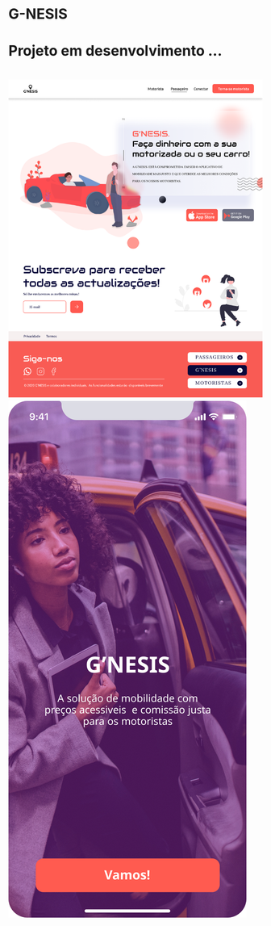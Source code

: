 # G-NESIS
<h1> Projeto em desenvolvimento ...<h1>

![Logo of the project](https://github.com/Orlandoj77/G-NESIS/blob/main/assets/Home.png)
![Logo of the project](https://github.com/Orlandoj77/G-NESIS/blob/main/assets/Login.png)

